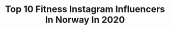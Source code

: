 ---
title: Top 10 Fitness Instagram Influencers In Norway In 2020
description: >-
  Find top fitness Instagram influencers in Norway in 2020. Most popular hashtags: #training #summer #smile #instafit.
platform: Instagram
profiles:
  - username: "ingridkristiansen_"
    fullname: >-
      INGRID KRISTIANSEN
    location: "Norway"
    followers: 3840
    engagement: 1487
    commentsToLikes: 0.226074
    id: ck8t68e32cn750j78d0yv667f
    verified: false
    hashtags: "#heavylifting, #firgirl, #clothing, #hjemmetrening"
  - username: "beatewibe"
    fullname: >-
      Beate Wibe | FITNESS
    location: "Norway"
    followers: 20758
    engagement: 867
    commentsToLikes: 0.040484
    id: ck5zo7idlpxod0i14hu15ynlx
    verified: false
    hashtags: "#jean, #hiit, #workoutvideos, #upperbodywork"
  - username: "fridaemiliee"
    fullname: >-
      FRIDA EMILIE
    location: "Norway"
    followers: 4397
    engagement: 2853
    commentsToLikes: 0.055097
    id: ck13bo7bmwcw90i199rncx8tt
    verified: false
    hashtags: "#idealofsweden"
  - username: "sunnivaan"
    fullname: >-
      SUNNIVA ANGLEN
    location: "Norway"
    followers: 3407
    engagement: 1994
    commentsToLikes: 0.087299
    id: ck8t6uti7ermy0j78doj3ppa1
    verified: false
    hashtags: "#posing, #diet, #party, #thankful"
  - username: "gossegoss"
    fullname: >-
      ✖️Lene Marie Gåsbakk | Norway
    location: "Norway"
    followers: 26212
    engagement: 615
    commentsToLikes: 0.033148
    id: ck0w1k8ozjriv0i1973zuqcok
    verified: false
    hashtags: "#rampestreken, #shotoniphone, #molleromega3, #mollersomega3"
  - username: "bettinabjorna"
    fullname: >-
      BETTINA BJØRNÅ
    location: "Norway"
    followers: 15775
    engagement: 1069
    commentsToLikes: 0.042439
    id: ck5hn9vunng3m0i11y02vvw4i
    verified: false
    hashtags: "#malumababy, #birthdaygirl"
  - username: "jravn06"
    fullname: >-
      
    location: "Norway"
    followers: 6307
    engagement: 1146
    commentsToLikes: 0.042389
    id: ck138qa7lhhci0i19m6n97n3k
    verified: false
    hashtags: "#backyard, #puertodesantiago, #trailrun, #corona"
  - username: "runilandmark"
    fullname: >-
      🔮 Runi
    location: "Norway"
    followers: 39493
    engagement: 730
    commentsToLikes: 0.019549
    id: ck5hn9sobnfyi0i11cqb8boan
    verified: false
    hashtags: "#training, #fitfam, #legs, #glutes"
  - username: "andrealowing"
    fullname: >-
      Andrea Lowing 👑 IFBB Bikini
    location: "Norway"
    followers: 12698
    engagement: 762
    commentsToLikes: 0.069578
    id: ck8t6pi6led900j7848rkv3h0
    verified: false
    hashtags: "#squats, #girlswholift, #stayhome, #longtimenogym"
  - username: "jannicke_hk"
    fullname: >-
      🄹🄰🄽🄽🄸🄲🄺🄴 🇳🇴
    location: "Norway"
    followers: 19759
    engagement: 449
    commentsToLikes: 0.035060
    id: ck8t68geucnev0j78jn1pjajk
    verified: false
    hashtags: "#stronger, #stairs, #dontskiplegday, #noexcuses"
---